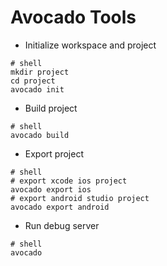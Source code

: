 # Avocado Tools

* Initialize workspace and project

```shell
# shell
mkdir project
cd project
avocado init
```

* Build project

```shell
# shell
avocado build
```

* Export project

```shell
# shell
# export xcode ios project
avocado export ios
# export android studio project
avocado export android
```

* Run debug server

```shell
# shell
avocado
```
